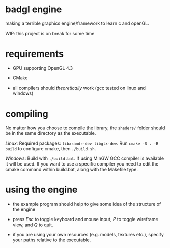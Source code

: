 # badgl engine
making a terrible graphics engine/framework to learn c and openGL.

WIP: this project is on break for some time

# requirements

- GPU supporting OpenGL 4.3

- CMake

- all compilers should *theoretically* work (gcc tested on linux and windows) 

# compiling

No matter how you choose to compile the library, the `shaders/` folder should be in the same directory as the executable.

*Linux*: Required packages: `libxrandr-dev libglx-dev`. Run `cmake -S . -B build` to configure cmake, then `./build.sh`.

*Windows*: Build with `./build.bat`. If using MinGW GCC compiler is available it will be used. If you want to use a specific compiler you need to edit the cmake command within build.bat, along with the Makefile type.

# using the engine

- the example program should help to give some idea of the structure of the engine

- press *Esc* to toggle keyboard and mouse input, *P* to toggle wireframe view, and *Q* to quit.

- if you are using your own resources (e.g. models, textures etc.), specify your paths relative to the executable.